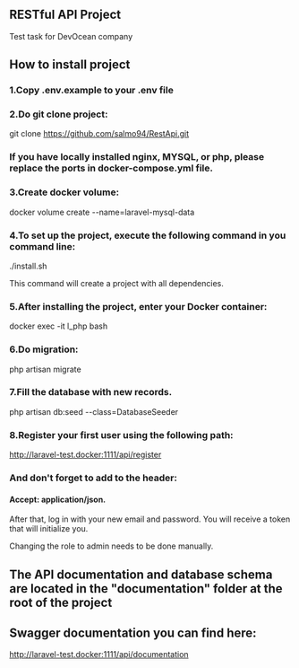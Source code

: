 
## RESTful API Project
Test  task for DevOcean company



## How to install project
### 1.Copy .env.example to your .env file

### 2.Do git clone project:
git clone https://github.com/salmo94/RestApi.git


### If you have locally installed nginx, MYSQL, or php, please replace the ports in docker-compose.yml file.

### 3.Create docker volume:

docker volume create --name=laravel-mysql-data

### 4.To set up the project, execute the following command in you command line:
./install.sh

This command will create a project with all dependencies. 

### 5.After installing the project, enter your Docker container:
docker exec -it l_php bash

### 6.Do migration:
php artisan migrate

### 7.Fill the database with new records.
 php artisan db:seed --class=DatabaseSeeder


### 8.Register your first user using the following path:
http://laravel-test.docker:1111/api/register
### And don't forget to add to the header: 
#### Accept: application/json.

After that, log in with your new email and password.
You will receive a token that will initialize you.

Changing the role to admin needs to be done manually.

## The API documentation and database schema are located in the "documentation" folder at the root of the project
##  Swagger documentation you can find here:
http://laravel-test.docker:1111/api/documentation

